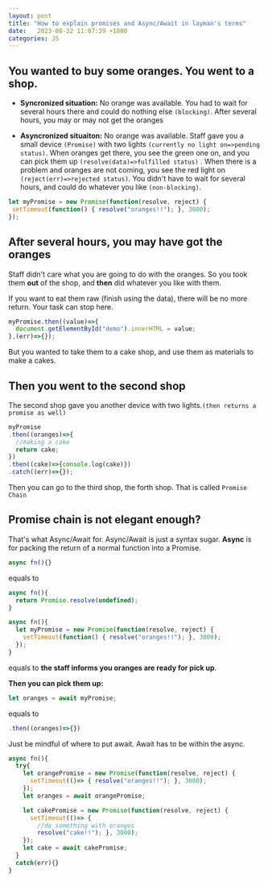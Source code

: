 ```yaml
---
layout: post
title: "How to explain promises and Async/Await in layman's terms"
date:   2023-08-22 11:07:39 +1000
categories: JS
---
```




## You wanted to buy some oranges. You went to a shop. 

 - **Syncronized situation:** No orange was available. You had to wait for several hours there and could do nothing else ```(blocking)```. After several hours, you may or may not get the oranges

 - **Asyncronized situaiton:** No orange was available. Staff gave you a small device ```(Promise)``` with two lights ```(currently no light on=>pending status)```. When oranges get there, you see the green one on, and you can pick them up ```(resolve(data)=>fulfilled status)``` . When there is a problem and oranges are not coming, you see the red light on ```(reject(err)=>rejected status)```. You didn't have to wait for several hours, and could do whatever you like ```(non-blocking)```. 

 ```javascript
 let myPromise = new Promise(function(resolve, reject) {
  setTimeout(function() { resolve("oranges!!"); }, 3000);
});
```
 




## After several hours, you may have got the oranges

Staff didn't care what you are going to do with the oranges. So you took them **out** of the shop, and **then** did whatever you like with them.

If you want to eat them raw (finish using the data), there will be no more return. Your task can stop here. 

```javascript
myPromise.then((value)=>{
  document.getElementById("demo").innerHTML = value;
},(err)=>{});
```

But you wanted to take them to a cake shop, and use them as materials to make a cakes. 

## Then you went to the second shop

The second shop gave you another device with two lights.```(then returns a promise as well)``` 

```javascript
myPromise
.then((oranges)=>{
  //making a cake
  return cake;
})
.then((cake)=>{console.log(cake)})
.catch((err)=>{});
```

Then you can go to the third shop, the forth shop. That is called ```Promise Chain```



## Promise chain is not elegant enough?

That's what Async/Await for.
Async/Await is just a syntax sugar.
**Async** is for packing the return of a normal function into a Promise.

```javascript
async fn(){}
```

equals to

```javascript
async fn(){
  return Promise.resolve(undefined);
}
```

```javascript
async fn(){
  let myPromise = new Promise(function(resolve, reject) {
    setTimeout(function() { resolve("oranges!!"); }, 3000);
  });
}
```
equals to **the staff informs you oranges are ready for pick up**.

**Then you can pick them up:**
```javascript
let oranges = await myPromise;
```

equals to

```javascript
.then((oranges)=>{})
```

Just be mindful of where to put await. Await has to be within the async.
```javascript
async fn(){
  try{
    let orangePromise = new Promise(function(resolve, reject) {
      setTimeout(()=> { resolve("oranges!!"); }, 3000);
    });
    let oranges = await orangePromise;

    let cakePromise = new Promise(function(resolve, reject) {
      setTimeout(()=> { 
        //do something with oranges
        resolve("cake!!"); }, 3000);
    });
    let cake = await cakePromise;
  }
  catch(err){}
}
```